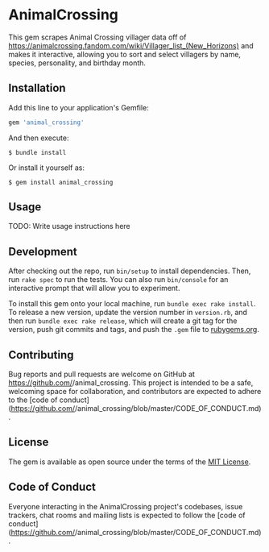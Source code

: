 # AnimalCrossing

This gem scrapes Animal Crossing villager data off of https://animalcrossing.fandom.com/wiki/Villager_list_(New_Horizons) and makes it interactive, allowing you to sort and select villagers by name, species, personality, and birthday month.

## Installation

Add this line to your application's Gemfile:

```ruby
gem 'animal_crossing'
```

And then execute:

    $ bundle install

Or install it yourself as:

    $ gem install animal_crossing

## Usage

TODO: Write usage instructions here

## Development

After checking out the repo, run `bin/setup` to install dependencies. Then, run `rake spec` to run the tests. You can also run `bin/console` for an interactive prompt that will allow you to experiment.

To install this gem onto your local machine, run `bundle exec rake install`. To release a new version, update the version number in `version.rb`, and then run `bundle exec rake release`, which will create a git tag for the version, push git commits and tags, and push the `.gem` file to [rubygems.org](https://rubygems.org).

## Contributing

Bug reports and pull requests are welcome on GitHub at https://github.com/<github username>/animal_crossing. This project is intended to be a safe, welcoming space for collaboration, and contributors are expected to adhere to the [code of conduct](https://github.com/<github username>/animal_crossing/blob/master/CODE_OF_CONDUCT.md).

## License

The gem is available as open source under the terms of the [MIT License](https://opensource.org/licenses/MIT).

## Code of Conduct

Everyone interacting in the AnimalCrossing project's codebases, issue trackers, chat rooms and mailing lists is expected to follow the [code of conduct](https://github.com/<github username>/animal_crossing/blob/master/CODE_OF_CONDUCT.md).
